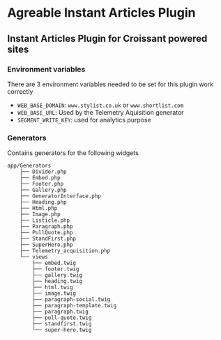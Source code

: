 Agreable Instant Articles Plugin
===============

## Instant Articles Plugin for Croissant powered sites

### Environment variables

There are 3 environment variables needed to be set for this plugin work correctly
 - `WEB_BASE_DOMAIN`: `www.stylist.co.uk` or `www.shortlist.com`
 - `WEB_BASE_URL`: Used by the Telemetry Aquisition generator
 - `SEGMENT_WRITE_KEY`: used for analytics purpose

### Generators

Contains generators for the following widgets

```
app/Generators
    ├── Divider.php
    ├── Embed.php
    ├── Footer.php
    ├── Gallery.php
    ├── GeneratorInterface.php
    ├── Heading.php
    ├── Html.php
    ├── Image.php
    ├── Listicle.php
    ├── Paragraph.php
    ├── PullQuote.php
    ├── StandFirst.php
    ├── SuperHero.php
    ├── Telemetry_acquisition.php
    └── views
        ├── embed.twig
        ├── footer.twig
        ├── gallery.twig
        ├── heading.twig
        ├── html.twig
        ├── image.twig
        ├── paragraph-social.twig
        ├── paragraph-template.twig
        ├── paragraph.twig
        ├── pull-quote.twig
        ├── standfirst.twig
        └── super-hero.twig
```
